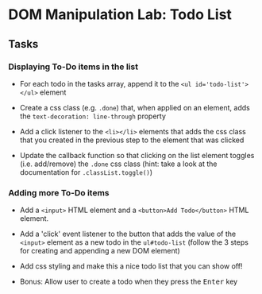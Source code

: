 # DOM Manipulation Lab: Todo List

## Tasks

### Displaying To-Do items in the list

- For each todo in the tasks array, append it to the `<ul id='todo-list'></ul>`
  element

- Create a css class (e.g. `.done`) that, when applied on an element, adds the
  `text-decoration: line-through` property

- Add a click listener to the `<li></li>` elements that adds the css class that
  you created in the previous step to the element that was clicked

- Update the callback function so that clicking on the list element toggles
  (i.e. add/remove) the `.done` css class (hint: take a look at the
  documentation for `.classList.toggle()`)

### Adding more To-Do items

- Add a `<input>` HTML element and a `<button>Add Todo</button>` HTML element.

- Add a 'click' event listener to the button that adds the value of the
  `<input>` element as a new todo in the `ul#todo-list` (follow the 3 steps
  for creating and appending a new DOM element)

- Add css styling and make this a nice todo list that you can show off!

- Bonus: Allow user to create a todo when they press the <kbd>Enter</kbd> key

